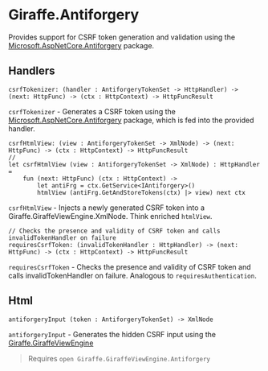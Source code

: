 # Giraffe.Antiforgery

Provides support for CSRF token generation and validation using the [Microsoft.AspNetCore.Antiforgery](https://www.nuget.org/packages/Microsoft.AspNetCore.Antiforgery/) package.

## Handlers

```f#
csrfTokenizer: (handler : AntiforgeryTokenSet -> HttpHandler) -> (next: HttpFunc) -> (ctx : HttpContext) -> HttpFuncResult
```
`csrfTokenizer` - Generates a CSRF token using the [Microsoft.AspNetCore.Antiforgery](https://www.nuget.org/packages/Microsoft.AspNetCore.Antiforgery/) package, which is fed into the provided handler.

```f#
csrfHtmlView: (view : AntiforgeryTokenSet -> XmlNode) -> (next: HttpFunc) -> (ctx : HttpContext) -> HttpFuncResult
// 
let csrfHtmlView (view : AntiforgeryTokenSet -> XmlNode) : HttpHandler =
    fun (next: HttpFunc) (ctx : HttpContext) ->                
        let antiFrg = ctx.GetService<IAntiforgery>()                
        htmlView (antiFrg.GetAndStoreTokens(ctx) |> view) next ctx
```
`csrfHtmlView` - Injects a newly generated CSRF token into a Giraffe.GiraffeViewEngine.XmlNode. Think enriched `htmlView`.

```f#
// Checks the presence and validity of CSRF token and calls invalidTokenHandler on failure
requiresCsrfToken: (invalidTokenHandler : HttpHandler) -> (next: HttpFunc) -> (ctx : HttpContext) -> HttpFuncResult
```
`requiresCsrfToken` - Checks the presence and validity of CSRF token and calls invalidTokenHandler on failure. Analogous to `requiresAuthentication`.

## Html

```f#
antiforgeryInput (token : AntiforgeryTokenSet) -> XmlNode
```
`antiforgeryInput` - Generates the hidden CSRF input using the [Giraffe.GiraffeViewEngine](https://github.com/giraffe-fsharp/Giraffe/blob/master/src/Giraffe/GiraffeViewEngine.fs)

> Requires `open Giraffe.GiraffeViewEngine.Antiforgery`

